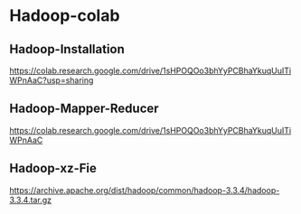 # Hadoop-colab
## Hadoop-Installation
https://colab.research.google.com/drive/1sHPOQOo3bhYyPCBhaYkuqUuITiWPnAaC?usp=sharing
## Hadoop-Mapper-Reducer
https://colab.research.google.com/drive/1sHPOQOo3bhYyPCBhaYkuqUuITiWPnAaC
## Hadoop-xz-Fie
https://archive.apache.org/dist/hadoop/common/hadoop-3.3.4/hadoop-3.3.4.tar.gz
